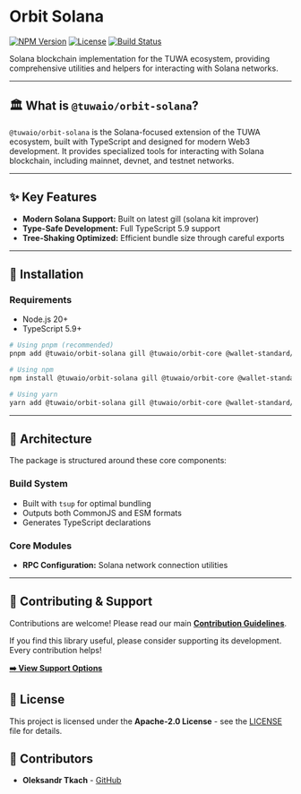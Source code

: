 # Orbit Solana

[![NPM Version](https://img.shields.io/npm/v/@tuwaio/orbit-solana.svg)](https://www.npmjs.com/package/@tuwaio/orbit-solana)
[![License](https://img.shields.io/npm/l/@tuwaio/orbit-solana.svg)](./LICENSE)
[![Build Status](https://img.shields.io/github/actions/workflow/status/TuwaIO/orbit/release.yml?branch=main)](https://github.com/TuwaIO/orbit/actions)

Solana blockchain implementation for the TUWA ecosystem, providing comprehensive utilities and helpers for interacting with Solana networks.

---

## 🏛️ What is `@tuwaio/orbit-solana`?

`@tuwaio/orbit-solana` is the Solana-focused extension of the TUWA ecosystem, built with TypeScript and designed for modern Web3 development. It provides specialized tools for interacting with Solana blockchain, including mainnet, devnet, and testnet networks.

---

## ✨ Key Features

- **Modern Solana Support:** Built on latest gill (solana kit improver)
- **Type-Safe Development:** Full TypeScript 5.9 support
- **Tree-Shaking Optimized:** Efficient bundle size through careful exports

---

## 💾 Installation

### Requirements
- Node.js 20+
- TypeScript 5.9+

```bash
# Using pnpm (recommended)
pnpm add @tuwaio/orbit-solana gill @tuwaio/orbit-core @wallet-standard/app @wallet-standard/ui-core @wallet-standard/ui-registry

# Using npm
npm install @tuwaio/orbit-solana gill @tuwaio/orbit-core @wallet-standard/app @wallet-standard/ui-core @wallet-standard/ui-registry

# Using yarn
yarn add @tuwaio/orbit-solana gill @tuwaio/orbit-core @wallet-standard/app @wallet-standard/ui-core @wallet-standard/ui-registry
```
---

## 🔧 Architecture

The package is structured around these core components:

### Build System
- Built with `tsup` for optimal bundling
- Outputs both CommonJS and ESM formats
- Generates TypeScript declarations

### Core Modules
- **RPC Configuration:** Solana network connection utilities
---

## 🤝 Contributing & Support

Contributions are welcome! Please read our main **[Contribution Guidelines](https://github.com/TuwaIO/workflows/blob/main/CONTRIBUTING.md)**.

If you find this library useful, please consider supporting its development. Every contribution helps!

[**➡️ View Support Options**](https://github.com/TuwaIO/workflows/blob/main/Donation.md)

## 📄 License

This project is licensed under the **Apache-2.0 License** - see the [LICENSE](./LICENSE) file for details.

## 👥 Contributors

- **Oleksandr Tkach** - [GitHub](https://github.com/Argeare5)